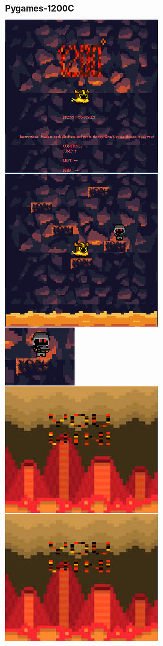 # Pygames-1200C
<img src = "https://github.com/Jimbothy/Pygames-1200C/blob/master/capture%20of%20title%20screen.PNG">
<img src = "https://github.com/Jimbothy/Pygames-1200C/blob/master/Capture%20of%20game.PNG">
<img src = "https://github.com/Jimbothy/Pygames-1200C/blob/master/Capture%20of%20human.PNG">
<img src = "https://github.com/Jimbothy/Pygames-1200C/blob/master/Capture%20of%20winning.PNG">
<img src = "https://github.com/Jimbothy/Pygames-1200C/blob/master/Capture%20of%20winning.PNG">
